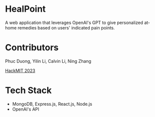 # HealPoint

A web application that leverages OpenAI's GPT to give personalized at-home remedies based on users' indicated pain points.

# Contributors 

Phuc Duong, Yilin Li, Calvin Li, Ning Zhang

[HackMIT 2023](https://devpost.com/software/healpoint-ai-powered-medical-self-diagnosis-tool)

# Tech Stack

- MongoDB, Express.js, React.js, Node.js
- OpenAI's API


